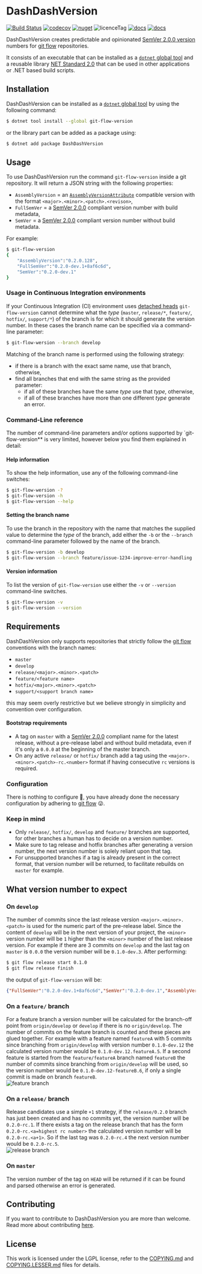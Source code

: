 # DashDashVersion

[![Build Status](https://dev.azure.com/basbossink0470/DashDashVersion/_apis/build/status/hightechict.DashDashVersion?branchName=master)](https://dev.azure.com/basbossink0470/DashDashVersion/_build/latest?definitionId=1&branchName=master)
[![codecov](https://codecov.io/gh/hightechict/DashDashVersion/branch/master/graph/badge.svg)](https://codecov.io/gh/hightechict/DashDashVersion)
[![nuget](https://img.shields.io/nuget/v/git-flow-version.svg?color=green)](https://www.nuget.org/packages/git-flow-version/)
![licenceTag](https://img.shields.io/github/license/hightechict/DashDashVersion.svg?color=purple)
[![docs](https://img.shields.io/badge/-docs-blue.svg)](https://www.dashdashversion.net/)
[![docs](https://img.shields.io/badge/-repository-green.svg)](https://github.com/hightechict/DashDashVersion)

DashDashVersion creates predictable and opinionated [SemVer 2.0.0 version][SemVer2] numbers for [git flow][gitFlow] repositories.

It consists of an executable that can be installed as a [`dotnet` global tool][globalTool] and a reusable library [NET Standard 2.0](https://docs.microsoft.com/en-us/dotnet/standard/net-standard) that can be used in other applications or .NET based build scripts.

## Installation

DashDashVersion can be installed as a [`dotnet` global tool][globalTool] by using the following command:

```bash
$ dotnet tool install --global git-flow-version
```

or the library part can be added as a package using:

```bash
$ dotnet add package DashDashVersion
```

## Usage

To use DashDashVersion run the command `git-flow-version` inside a git repository.
It will return a JSON string with the following properties:

* `AssemblyVersion` = an [`AssemblyVersionAttribute`](https://docs.microsoft.com/en-us/dotnet/api/system.reflection.assemblyversionattribute?view=netstandard-2.0) compatible version with the format `<major>.<minor>.<patch>.<revison>`,
* `FullSemVer` = a [SemVer 2.0.0][SemVer2] compliant version number with build metadata,
* `SemVer` = a [SemVer 2.0.0][SemVer2] compliant version number without build metadata.

For example:

```bash
$ git-flow-version
{
    "AssemblyVersion":"0.2.0.128",
    "FullSemVer":"0.2.0-dev.1+8af6c6d",
    "SemVer":"0.2.0-dev.1"
}
```

### Usage in Continuous Integration environments

If your Continuous Integration (CI) environment uses [detached heads](https://git-scm.com/docs/git-checkout#_detached_head) `git-flow-version` cannot determine what the _type_ (`master`, `release/*`, `feature/`, `hotfix/`, `support/*`) of the branch is for which it should generate the version number. In these cases the branch name can be specified via a command-line parameter:

```bash
$ git-flow-wersion --branch develop
```

Matching of the branch name is performed using the following strategy:

* if there is a branch with the exact same name, use that branch, otherwise,
* find all branches that end with the same string as the provided parameter:
  * if all of these branches have the same _type_ use that _type_, otherwise,
  * if all of these branches have more than one different _type_ generate an error.

### Command-Line reference

The number of command-line parameters and/or options supported by `git-flow-version** is very limited, however below you find them explained in detail:

#### Help information

To show the help information, use any of the following command-line switches:

```bash
$ git-flow-wersion -?
$ git-flow-version -h
$ git-flow-version --help
```

#### Setting the branch name

To use the branch in the repository with the name that matches the supplied value to determine the _type_ of the branch, add either the `‑b` or the `‑‑branch` command-line parameter followed by the name of the branch.

```bash
$ git-flow-version -b develop
$ git-flow-version --branch feature/issue-1234-improve-error-handling
```

#### Version information

To list the version of `git‑flow‑version` use either the `‑v` or `‑‑version` command-line switches.

```bash
$ git-flow-version -v
$ git-flow-version --version
```

## Requirements

DashDashVersion only supports repositories that strictly follow the [git flow][gitFlow] conventions with the branch names:

* `master`
* `develop`
* `release/<major>.<minor>.<patch>`
* `feature/<feature name>`
* `hotfix/<major>.<minor>.<patch>`
* `support/<support branch name>`

this may seem overly restrictive but we believe strongly in simplicity and convention over configuration.

#### Bootstrap requirements

* A tag on `master` with a [SemVer 2.0.0][SemVer2] compliant name for the latest release, without a pre-release label and without build metadata, even if it's only a `0.0.0` at the beginning of the master branch.
* On any active `release/` or `hotfix/` branch add a tag using the  `<major>.<minor>.<patch>-rc.<number>` format if having consecutive `rc` versions is required.

### Configuration

There is nothing to configure 🙌, you have already done the necessary configuration by adhering to [git flow][gitFlow] 😜.

### Keep in mind

* Only `release/`, `hotfix/`, `develop` and `feature/` branches are supported, for other branches a human has to decide on a version number.
* Make sure to tag release and hotfix branches after generating a version number, the next version number is solely reliant upon that tag.
* For unsupported branches if a tag is already present in the correct format, that version number will be returned, to facilitate rebuilds on `master` for example.

## What version number to expect

### On `develop`

The number of commits since the last release version `<major>.<minor>.<patch>` is used for the numeric part of the pre-release label. Since the content of `develop` will be in the next version of your project, the `<minor>` version number will be `1` higher than the `<minor>` number of the last release version.
For example if there are 3 commits on `develop` and the last tag on `master` is `0.0.0` the version number will be `0.1.0-dev.3`.
After performing:

```bash
$ git flow release start 0.1.0
$ git flow release finish
```
the output of `git-flow-version` will be:

```json
{"FullSemVer":"0.2.0-dev.1+8af6c6d","SemVer":"0.2.0-dev.1","AssemblyVersion":"0.2.0.128"}
```

### On a `feature/` branch

For a feature branch a version number will be calculated for the branch-off point from `origin/develop` or `develop` if there is no `origin/develop`. The number of commits on the feature branch is counted and these pieces are glued together.
For example with a feature named `featureA` with 5 commits since branching from `origin/develop` with version number `0.1.0-dev.12` the calculated version number would be `0.1.0-dev.12.featureA.5`.
If a second feature is started from the `feature/featureA` branch named `featureB` the number of commits since branching from `origin/develop` will be used, so the version number would be `0.1.0-dev.12-featureB.6`, if only a single commit is made on branch `featureB`.  
![feature branch](https://raw.githubusercontent.com/hightechict/DashDashVersion/develop/doc/images/feature.svg?sanitize=true)

### On a `release/` branch

Release candidates use a simple `+1` strategy, if the `release/0.2.0` branch has just been created and has no commits yet, the version number will be `0.2.0-rc.1`.
If there exists a tag on the release branch that has the form `0.2.0-rc.<a=highest rc number>` the calculated version number will be `0.2.0-rc.<a+1>`.
So if the last tag was `0.2.0-rc.4` the next version number would be `0.2.0-rc.5`.  
![release branch](https://raw.githubusercontent.com/hightechict/DashDashVersion/develop/doc/images/release.svg?sanitize=true)

### On `master`

The version number of the tag on `HEAD` will be returned if it can be found and parsed otherwise an error is generated.

## Contributing

If you want to contribute to DashDashVersion you are more than welcome.  
Read more about contributing [here][contribute].

## License

This work is licensed under the LGPL license, refer to the [COPYING.md][license] and [COPYING.LESSER.md][licenseExtension] files for details.

[license]: https://github.com/dashdashversion/COPYING.md
[licenseExtension]: https://github.com/dashdashversion/COPYING.LESSER.md
[SemVer2]: https://semver.org/
[gitFlow]: https://nl.atlassian.com/git/tutorials/comparing-workflows/gitflow-workflow
[globalTool]: https://docs.microsoft.com/en-us/dotnet/core/tools/global-tools
[source]: https://github.com/dashdashversion
[contribute]: https://github.com/dashdashversion/CONTRIBUTING.md 
